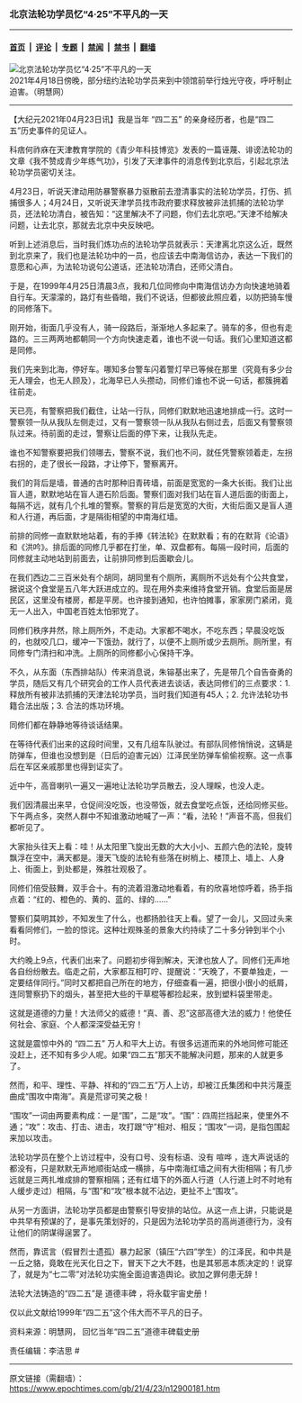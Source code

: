### 北京法轮功学员忆“4·25”不平凡的一天

---

#### [首页](../../../..?n12900181) &nbsp;|&nbsp; [评论](../../../../../epoch-comment?n12900181) &nbsp;|&nbsp; [专题](../../../../../epoch-special?n12900181) &nbsp;|&nbsp; [禁闻](../../../../../epoch-news?n12900181) &nbsp;|&nbsp; [禁书](../../../../../books?n12900181) &nbsp;|&nbsp; [翻墙](https://github.com/gfw-breaker/nogfw/blob/master/README.md?n12900181)


<div><img alt="北京法轮功学员忆“4·25”不平凡的一天" class="attachment-djy_600_400 size-djy_600_400 wp-post-image" src="https://i.epochtimes.com/assets/uploads/2021/04/id12900207-2021-4-20-new-york-425-candle-vigil_01.jpeg"/>
<div class="caption">
 2021年4月18日傍晚，部分纽约法轮功学员来到中领馆前举行烛光守夜，呼吁制止迫害。（明慧网）
</div></div><hr/><div class="post_content" id="artbody" itemprop="articleBody">
 <!-- article content begin -->
 <p>
  【大纪元2021年04月23日讯】我是当年
  <ok href="https://www.epochtimes.com/gb/tag/%E2%80%9C%E5%9B%9B%E4%BA%8C%E4%BA%94%E2%80%9D.html">
   “四二五”
  </ok>
  的亲身经历者，也是“四二五”历史事件的见证人。
 </p>
 <p>
  科痞何祚庥在天津教育学院的《青少年科技博览》发表的一篇诬蔑、诽谤法轮功的文章《我不赞成青少年练气功》，引发了天津事件的消息传到北京后，引起北京法轮功学员密切关注。
 </p>
 <p>
  4月23日，听说天津动用防暴警察暴力驱散前去澄清事实的法轮功学员，打伤、抓捕很多人；4月24日，又听说天津学员找市政府要求释放被非法抓捕的法轮功学员，还法轮功清白，被告知：“这里解决不了问题，你们去北京吧。”天津不给解决问题，让去北京，那就去北京中央反映吧。
 </p>
 <p>
  听到上述消息后，当时我们炼功点的法轮功学员就表示：天津离北京这么近，既然到北京来了，我们也是法轮功中的一员，也应该去中南海信访办，表达一下我们的意愿和心声，为法轮功说句公道话，还法轮功清白，还师父清白。
 </p>
 <p>
  于是，在1999年4月25日清晨3点，我和几位同修向中南海信访办方向快速地骑着自行车。天濛濛的，路灯有些昏暗，我们不说话，但都彼此照应着，以防把骑车慢的同修落下。
 </p>
 <p>
  刚开始，街面几乎没有人，骑一段路后，渐渐地人多起来了。骑车的多，但也有走路的。三三两两地都朝同一个方向快速走着，谁也不说一句话。我们心里知道这都是同修。
 </p>
 <p>
  我们先来到北海，停好车。哪知多台警车闪着警灯早已等候在那里（究竟有多少台无人理会，也无人顾及），北海早已人头攒动，同修们谁也不说一句话，都簇拥着往前走。
 </p>
 <p>
  天已亮，有警察把我们截住，让站一行队，同修们默默地迅速地排成一行。这时一警察领一队从我队左侧走过，又有一警察领一队从我队右侧过去，后面又有警察领队过来。待前面的走过，警察让后面的停下来，让我队先走。
 </p>
 <p>
  谁也不知警察要把我们领哪去，警察不说，我们也不问，就任凭警察领着走，左拐右拐的，走了很长一段路，才让停下，警察离开。
 </p>
 <p>
  我们的背后是墙，普通的古时那种旧青砖墙，前面是宽宽的一条大长街。我们让出盲人道，默默地站在盲人道石阶后面。警察们面对我们站在盲人道后面的街面上，每隔不远，就有几个扎堆的警察。警察的背后是宽宽的大街，大街后面又是盲人道和人行道，再后面，才是隔街相望的中南海红墙。
 </p>
 <p>
  前排的同修一直默默地站着，有的手捧《转法轮》在默默看；有的在默背《论语》和《洪吟》。排后面的同修几乎都在打坐，单、双盘都有。每隔一段时间，后面的同修就主动地站到前面去，让前排同修到后面歇会儿。
 </p>
 <p>
  在我们西边二三百米处有个胡同，胡同里有个厕所，离厕所不远处有个公共食堂，据说这个食堂是五八年大跃进成立的。现在用外卖来维持食堂开销。食堂后面是居民区，这里没有楼房，都是平房。也许接到通知，也许怕摊事，家家房门紧闭，竟无一人出入，中国老百姓太怕邪党了。
 </p>
 <p>
  同修们秩序井然，除上厕所外，不走动。大家都不喝水，不吃东西；早晨没吃饭的，也就咬几口，缓冲一下饿劲，就行了，以便不上厕所或少去厕所。厕所里，有同修专门清扫和冲洗。上厕所的同修都小心保持干净。
 </p>
 <p>
  不久，从东面（东西排站队）传来消息说，朱镕基出来了，先是带几个自告奋勇的学员，随后又有几个研究会的工作人员代表进去谈话，表达同修们的三点要求：1. 释放所有被非法抓捕的天津法轮功学员，当时我们知道有45人；2. 允许法轮功书籍合法出版；3. 合法的炼功环境。
 </p>
 <p>
  同修们都在静静地等待谈话结果。
 </p>
 <p>
  在等待代表们出来的这段时间里，又有几组车队驶过。有部队同修悄悄说，这辆是防弹车，但谁也没想到是（日后的迫害元凶）江泽民坐防弹车偷偷视察。这一点事后在军区亲戚那里也得到证实了。
 </p>
 <p>
  近中午，高音喇叭一遍又一遍地让法轮功学员散去，没人理睬，也没人走。
 </p>
 <p>
  我们因清晨出来早，仓促间没吃饭，也没带饭，就去食堂吃点饭，还给同修买些。下午两点多，突然人群中不知谁激动地喊了一声：“看，法轮！”声音不高，但我们都听见了。
 </p>
 <p>
  大家抬头往天上看：哇！从太阳里飞旋出无数的大大小小、五颜六色的法轮，旋转飘浮在空中，满天都是。漫天飞旋的法轮有些落在树梢上、楼顶上、墙上、人身上、街面上，到处都是，殊胜壮观极了。
 </p>
 <p>
  同修们倍受鼓舞，双手合十。有的流着泪激动地看着，有的欣喜地惊呼着，扬手指点着：“红的、橙色的、黄的、蓝的、绿的……”
 </p>
 <p>
  警察们莫明其妙，不知发生了什么，也都扬脸往天上看。望了一会儿，又回过头来看看同修们，一脸的惊诧。这种壮观殊圣的景象大约持续了二十多分钟到半个小时。
 </p>
 <p>
  大约晚上9点，代表们出来了。问题初步得到解决，天津也放人了。同修们无声地各自纷纷散去。临走之前，大家都互相叮咛、提醒说：“天晚了，不要单独走，一定要结伴同行。”同时又都把自己所在的地方，仔细查看一遍，把很小很小的纸屑，连同警察扔下的烟头，甚至把大些的干草棍等都捡起来，放到塑料袋里带走。
 </p>
 <p>
  这就是道德的力量！大法师父的威德！“真、善、忍”这部高德大法的威力！他使任何社会、家庭、个人都深深受益无穷！
 </p>
 <p>
  这就是震惊中外的
  <ok href="https://www.epochtimes.com/gb/tag/%E2%80%9C%E5%9B%9B%E4%BA%8C%E4%BA%94%E2%80%9D.html">
   “四二五”
  </ok>
  万人和平大上访。有很多远道而来的外地同修可能还没赶上，还不知有多少人呢。如果“四二五”那天不能解决问题，那来的人就更多了。
 </p>
 <p>
  然而，和平、理性、平静、祥和的“四二五”万人上访，却被江氏集团和中共污蔑歪曲成“围攻中南海”。真是荒谬可笑之极！
 </p>
 <p>
  “围攻”一词由两要素构成：一是“围”，二是“攻”。“围”：四周拦挡起来，使里外不通；“攻”：攻击、打击、进击，攻打跟“守”相对、相反；“围攻”一词，是指包围起来加以攻击。
 </p>
 <p>
  法轮功学员在整个上访过程中，没有口号、没有标语、没有
  <span class="chi_12">
   <span class="inverse">
    喧哗
   </span>
  </span>
  ，连大声说话的都没有，只是默默无声地顺街站成一横排，与中南海红墙之间有大街相隔；有几步远就是三两扎堆成排的警察相隔；还有红墙下的外面人行道（人行道上时不时地有人缓步走过）相隔，与“围”和“攻”根本就不沾边，更扯不上“围攻”。
 </p>
 <p>
  从另一方面讲，法轮功学员都是由警察引导安排的站位。从这一点上讲，只能说是中共早有预谋的了，是事先策划好的，只是因为法轮功学员的高尚道德行为，没有让他们的阴谋得逞罢了。
 </p>
 <p>
  然而，靠谎言（假冒烈士遗孤）暴力起家（镇压“六四”学生）的江泽民，和中共是一丘之貉，竟敢在光天化日之下，冒天下之大不韪，也是其邪恶本质决定的！说穿了，就是为“七二零”对法轮功实施全面迫害造舆论。欲加之罪何患无辞！
 </p>
 <p>
  法轮大法铸造的“四二五”是
  <ok href="https://www.epochtimes.com/gb/tag/%E9%81%93%E5%BE%B7%E4%B8%B0%E7%A2%91.html">
   道德丰碑
  </ok>
  ，将永载宇宙史册！
 </p>
 <p>
  仅以此文献给1999年“四二五”这个伟大而不平凡的日子。
 </p>
 <p>
  资料来源：明慧网，
  <ok href="http://big5.minghui.org/mh/articles/2021/4/23/%E5%9B%9E%E6%86%B6%E7%95%B6%E5%B9%B4%E3%80%8C%E5%9B%9B%E4%BA%8C%E4%BA%94%E3%80%8D-%E9%81%93%E5%BE%B7%E8%B1%90%E7%A2%91%E8%BC%89%E5%8F%B2%E5%86%8A-422732.html">
   回忆当年“四二五”道德丰碑载史册
  </ok>
 </p>
 <p>
  责任编辑：李洁思 #
 </p>
 <!-- article content end -->
 <div id="below_article_ad">
 </div>
</div>


---

原文链接（需翻墙）：https://www.epochtimes.com/gb/21/4/23/n12900181.htm